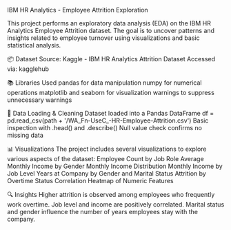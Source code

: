 IBM HR Analytics - Employee Attrition Exploration

This project performs an exploratory data analysis (EDA) on the IBM HR Analytics Employee Attrition dataset. The goal is to uncover patterns and insights related to employee turnover using visualizations and basic statistical analysis.

📦 Dataset
Source: Kaggle - IBM HR Analytics Attrition Dataset
Accessed via: kagglehub

📚 Libraries Used
pandas for data manipulation
numpy for numerical operations
matplotlib and seaborn for visualization
warnings to suppress unnecessary warnings

🧹 Data Loading & Cleaning
Dataset loaded into a Pandas DataFrame
df = pd.read_csv(path + '/WA_Fn-UseC_-HR-Employee-Attrition.csv')
Basic inspection with .head() and .describe()
Null value check confirms no missing data

📊 Visualizations
The project includes several visualizations to explore various aspects of the dataset:
Employee Count by Job Role
Average Monthly Income by Gender
Monthly Income Distribution
Monthly Income by Job Level
Years at Company by Gender and Marital Status
Attrition by Overtime Status
Correlation Heatmap of Numeric Features

🔍 Insights
Higher attrition is observed among employees who frequently work overtime.
Job level and income are positively correlated.
Marital status and gender influence the number of years employees stay with the company.
